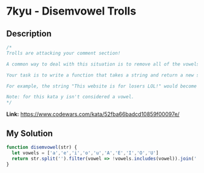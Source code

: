 # 7kyu - Disemvowel Trolls


## Description
```js
/*
Trolls are attacking your comment section!

A common way to deal with this situation is to remove all of the vowels from the trolls' comments, neutralizing the threat.

Your task is to write a function that takes a string and return a new string with all vowels removed.

For example, the string "This website is for losers LOL!" would become "Ths wbst s fr lsrs LL!".

Note: for this kata y isn't considered a vowel.
*/
```

**Link:** https://www.codewars.com/kata/52fba66badcd10859f00097e/

## My Solution

```js
function disemvowel(str) {
  let vowels = ['a','e','i','o','u','A','E','I','O','U']
  return str.split('').filter(vowel => !vowels.includes(vowel)).join('')
}
```